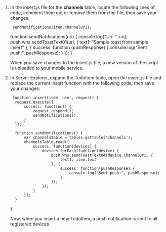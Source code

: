 1. In the insert.js file for the **channels** table, locate the following lines of code, comment them out or remove them from the file, then save your changes.

        sendNotifications(item.channelUri);

     function sendNotifications(uri) {
         console.log("Uri: ", uri);
         push.wns.sendToastText01(uri, {
             text1: "Sample toast from sample insert"
         }, {
             success: function (pushResponse) {
                 console.log("Sent push:", pushResponse);
             }
         });
     }

    When you save changes to the insert.js file, a new version of the script is uploaded to your mobile service.

2. In Server Explorer, expand the TodoItem table, open the insert.js file and replace the current insert function with the following code, then save your changes: 

        function insert(item, user, request) {
         request.execute({
             success: function() {
                 request.respond();
                 sendNotifications();
             }
         });

         function sendNotifications() {
             var channelsTable = tables.getTable('channels');
             channelsTable.read({
                 success: function(devices) {
                     devices.forEach(function(device) {
                         push.wns.sendToastText04(device.channelUri, {
                             text1: item.text
                         }, {
                             success: function(pushResponse) {
                                 console.log("Sent push:", pushResponse);
                             }
                         });
                     });
                 }
             });
         }
     }

    Now, when you insert a new TodoItem, a push notification is sent to all registered devices.


